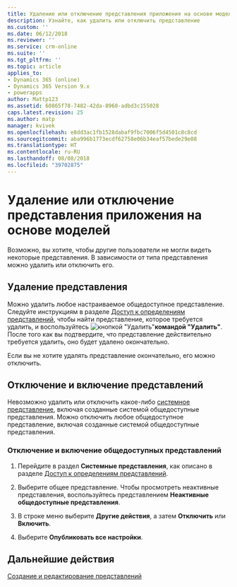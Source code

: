 ```yaml
---
title: Удаление или отключение представления приложения на основе моделей в PowerApps | Документы Майкрософт
description: Узнайте, как удалить или отключить представление
ms.custom: ''
ms.date: 06/12/2018
ms.reviewer: ''
ms.service: crm-online
ms.suite: ''
ms.tgt_pltfrm: ''
ms.topic: article
applies_to:
- Dynamics 365 (online)
- Dynamics 365 Version 9.x
- powerapps
author: Mattp123
ms.assetid: 60865f78-7482-42da-8960-adbd3c155028
caps.latest.revision: 25
ms.author: matp
manager: kvivek
ms.openlocfilehash: e8dd3ac1fb1528dabaf9fbc7006f5d4501c8c8cd
ms.sourcegitcommit: aba996b1773ecdf62758e06b34eaf57bede29e08
ms.translationtype: HT
ms.contentlocale: ru-RU
ms.lasthandoff: 08/08/2018
ms.locfileid: "39702875"
---
```

# <a name="delete-or-deactivate-a-model-driven-app-view"></a>Удаление или отключение представления приложения на основе моделей 

<a name="BKMK_RemoveViews"></a>   

 Возможно, вы хотите, чтобы другие пользователи не могли видеть некоторые представления. В зависимости от типа представления можно удалить или отключить его.  
  
## <a name="delete-a-view"></a>Удаление представления  
 Можно удалить любое настраиваемое общедоступное представление. Следуйте инструкциям в разделе [Доступ к определениям представлений](accessing-view-definitions.md), чтобы найти представление, которое требуется удалить, и воспользуйтесь ![кнопкой "Удалить"](media/delete.gif "кнопка \"Удалить\"")**командой "Удалить"**. После того как вы подтвердите, что представление действительно требуется удалить, оно будет удалено окончательно.  
  
 Если вы не хотите удалять представление окончательно, его можно отключить.  
  
## <a name="deactivate-or-activate-views"></a>Отключение и включение представлений  
 Невозможно удалить или отключить какое-либо [системное представление](create-edit-views.md#system-views), включая созданные системой общедоступные представления. Можно отключить любое общедоступное представление, включая созданные системой общедоступные представления.  
  
### <a name="deactivate-or-activate-a-public-view"></a>Отключение и включение общедоступных представлений  
  
1.  Перейдите в раздел **Системные представления**, как описано в разделе [Доступ к определениям представлений](accessing-view-definitions.md).  
  
2.  Выберите общее представление. Чтобы просмотреть неактивные представления, воспользуйтесь представлением **Неактивные общедоступные представления**.  
  
3.  В строке меню выберите **Другие действия**, а затем **Отключить** или **Включить**.  
  
4.  Выберите **Опубликовать все настройки**. 

## <a name="next-steps"></a>Дальнейшие действия
[Создание и редактирование представлений](create-and-edit-views.md)
